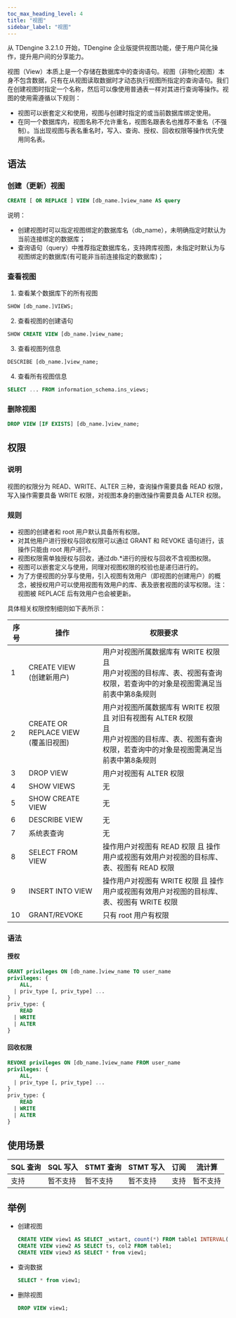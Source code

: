 ```yaml
---
toc_max_heading_level: 4
title: "视图"
sidebar_label: "视图"
---
```


从 TDengine 3.2.1.0 开始，TDengine 企业版提供视图功能，便于用户简化操作，提升用户间的分享能力。 

视图（View）本质上是一个存储在数据库中的查询语句。视图（非物化视图）本身不包含数据，只有在从视图读取数据时才动态执行视图所指定的查询语句。我们在创建视图时指定一个名称，然后可以像使用普通表一样对其进行查询等操作。视图的使用需遵循以下规则：
- 视图可以嵌套定义和使用，视图与创建时指定的或当前数据库绑定使用。
- 在同一个数据库内，视图名称不允许重名，视图名跟表名也推荐不重名（不强制）。当出现视图与表名重名时，写入、查询、授权、回收权限等操作优先使用同名表。



## 语法

### 创建（更新）视图

```sql
CREATE [ OR REPLACE ] VIEW [db_name.]view_name AS query
```

说明：
- 创建视图时可以指定视图绑定的数据库名（db_name），未明确指定时默认为当前连接绑定的数据库；
- 查询语句（query）中推荐指定数据库名，支持跨库视图，未指定时默认为与视图绑定的数据库(有可能非当前连接指定的数据库)；

### 查看视图
1. 查看某个数据库下的所有视图
  ```sql
  SHOW [db_name.]VIEWS;
  ```

2. 查看视图的创建语句
  ```sql
  SHOW CREATE VIEW [db_name.]view_name;
  ```

3. 查看视图列信息
  ```sql
  DESCRIBE [db_name.]view_name;
  ```

4. 查看所有视图信息
  ```sql
  SELECT ... FROM information_schema.ins_views;
  ```

### 删除视图
```sql
DROP VIEW [IF EXISTS] [db_name.]view_name;
```

## 权限

### 说明
视图的权限分为 READ、WRITE、ALTER 三种，查询操作需要具备 READ 权限，写入操作需要具备 WRITE 权限，对视图本身的删改操作需要具备 ALTER 权限。

### 规则
- 视图的创建者和 root 用户默认具备所有权限。
- 对其他用户进行授权与回收权限可以通过 GRANT 和 REVOKE 语句进行，该操作只能由 root 用户进行。
- 视图权限需单独授权与回收，通过db.*进行的授权与回收不含视图权限。
- 视图可以嵌套定义与使用，同理对视图权限的校验也是递归进行的。
- 为了方便视图的分享与使用，引入视图有效用户（即视图的创建用户）的概念，被授权用户可以使用视图有效用户的库、表及嵌套视图的读写权限。注：视图被 REPLACE 后有效用户也会被更新。

具体相关权限控制细则如下表所示：

| 序号 | 操作                                    | 权限要求                                                                                                                                                    |
| ---- | --------------------------------------- | ----------------------------------------------------------------------------------------------------------------------------------------------------------- |
| 1    | CREATE VIEW <br/>(创建新用户)            | 用户对视图所属数据库有 WRITE 权限<br/>且<br/> 用户对视图的目标库、表、视图有查询权限，若查询中的对象是视图需满足当前表中第8条规则                             |
| 2    | CREATE OR REPLACE VIEW <br/>(覆盖旧视图) | 用户对视图所属数据库有 WRITE 权限 且 对旧有视图有 ALTER 权限 <br/>且<br/> 用户对视图的目标库、表、视图有查询权限，若查询中的对象是视图需满足当前表中第8条规则 |
| 3    | DROP VIEW                               | 用户对视图有 ALTER 权限                                                                                                                                     |
| 4    | SHOW VIEWS                              | 无                                                                                                                                                          |
| 5    | SHOW CREATE VIEW                        | 无                                                                                                                                                          |
| 6    | DESCRIBE VIEW                           | 无                                                                                                                                                          |
| 7    | 系统表查询                              | 无                                                                                                                                                          |
| 8    | SELECT FROM VIEW                        | 操作用户对视图有 READ 权限  且 操作用户或视图有效用户对视图的目标库、表、视图有 READ 权限                                                                   |
| 9    | INSERT INTO VIEW                        | 操作用户对视图有 WRITE 权限  且 操作用户或视图有效用户对视图的目标库、表、视图有 WRITE 权限                                                                 |
| 10   | GRANT/REVOKE                            | 只有 root 用户有权限                                                                                                                                        |

### 语法

#### 授权

```sql
GRANT privileges ON [db_name.]view_name TO user_name
privileges: {
    ALL,
  | priv_type [, priv_type] ...
}
priv_type: {
    READ
  | WRITE
  | ALTER
}
```

#### 回收权限

```sql
REVOKE privileges ON [db_name.]view_name FROM user_name
privileges: {
    ALL,
  | priv_type [, priv_type] ...
}
priv_type: {
    READ
  | WRITE
  | ALTER
}
```

## 使用场景

| SQL 查询 | SQL 写入 | STMT 查询 | STMT 写入 | 订阅 | 流计算   |
| -------- | -------- | --------- | --------- | ---- | -------- |
| 支持     | 暂不支持 | 暂不支持  | 暂不支持  | 支持 | 暂不支持 |


## 举例

- 创建视图
  
  ```sql
  CREATE VIEW view1 AS SELECT _wstart, count(*) FROM table1 INTERVAL(1d);
  CREATE VIEW view2 AS SELECT ts, col2 FROM table1;
  CREATE VIEW view3 AS SELECT * from view1;
  ```
- 查询数据
  
  ```sql
  SELECT * from view1;
  ```
- 删除视图
  
  ```sql
  DROP VIEW view1;
  ```
